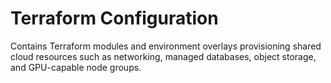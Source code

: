 # Terraform Configuration

Contains Terraform modules and environment overlays provisioning shared cloud resources such as networking, managed databases, object storage, and GPU-capable node groups.
